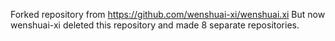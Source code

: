Forked repository from https://github.com/wenshuai-xi/wenshuai.xi
But now wenshuai-xi deleted this repository and made 8 separate repositories.
